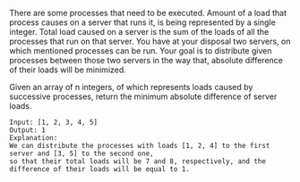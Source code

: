 There are some processes that need to be executed. Amount of a load that process causes on a server that runs it, is being represented by a single integer. Total load caused on a server is the sum of the loads of all the processes that run on that server. You have at your disposal two servers, on which mentioned processes can be run. Your goal is to distribute given processes between those two servers in the way that, absolute difference of their loads will be minimized.

Given an array of n integers, of which represents loads caused by successive processes, return the minimum absolute difference of server loads.

```
Input: [1, 2, 3, 4, 5]
Output: 1
Explanation:
We can distribute the processes with loads [1, 2, 4] to the first server and [3, 5] to the second one,
so that their total loads will be 7 and 8, respectively, and the difference of their loads will be equal to 1.
```
